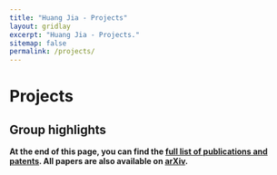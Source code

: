 ```yaml
---
title: "Huang Jia - Projects"
layout: gridlay
excerpt: "Huang Jia - Projects."
sitemap: false
permalink: /projects/
---
```




# Projects

## Group highlights

**At the end of this page, you can find the [full list of publications and patents](#full-list-of-publications). All papers are also available on [arXiv](https://arxiv.org/search/?searchtype=author&query=Allan%2C+M+P).**

